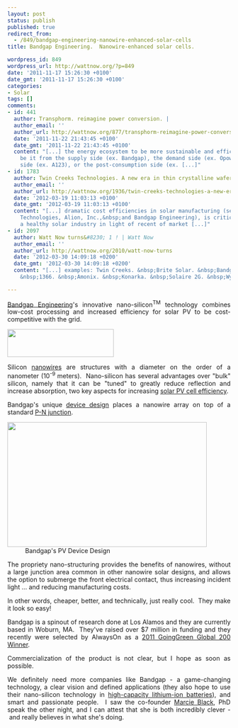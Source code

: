 ```yaml
---
layout: post
status: publish
published: true
redirect_from:
  - /849/bandgap-engineering-nanowire-enhanced-solar-cells
title: Bandgap Engineering.  Nanowire-enhanced solar cells.

wordpress_id: 849
wordpress_url: http://wattnow.org/?p=849
date: '2011-11-17 15:26:30 +0100'
date_gmt: '2011-11-17 15:26:30 +0100'
categories:
- Solar
tags: []
comments:
- id: 441
  author: Transphorm. reimagine power conversion. |
  author_email: ''
  author_url: http://wattnow.org/877/transphorm-reimagine-power-conversion
  date: '2011-11-22 21:43:45 +0100'
  date_gmt: '2011-11-22 21:43:45 +0100'
  content: "[...] the energy ecosystem to be more sustainable and efficient &#8211;
    be it from the supply side (ex. Bandgap), the demand side (ex. Opower), the storage
    side (ex. A123), or the post-consumption side (ex. [...]"
- id: 1783
  author: Twin Creeks Technologies. A new era in thin crystalline wafers. | Watt Now
  author_email: ''
  author_url: http://wattnow.org/1936/twin-creeks-technologies-a-new-era-in-thin-crystalline-wafers
  date: '2012-03-19 11:03:13 +0100'
  date_gmt: '2012-03-19 11:03:13 +0100'
  content: "[...] dramatic cost efficiencies in solar manufacturing (see also&nbsp;1366
    Technologies, Alion, Inc.,&nbsp;and Bandgap Engineering), is critical for maintaining
    a healthy solar industry in light of recent of market [...]"
- id: 2097
  author: Watt Now turns&#8230; 1 ! | Watt Now
  author_email: ''
  author_url: http://wattnow.org/2010/watt-now-turns
  date: '2012-03-30 14:09:18 +0200'
  date_gmt: '2012-03-30 14:09:18 +0200'
  content: "[...] examples: Twin Creeks. &nbsp;Brite Solar. &nbsp;Bandgap Engineering.
    &nbsp;1366. &nbsp;Amonix. &nbsp;Konarka. &nbsp;Solaire 2G. &nbsp;Wysips. [...]"

---
```

<p style="text-align: justify;"><a href="http://bandgap.com/index.html">Bandgap Engineering</a>'s innovative nano-silicon<sup>TM</sup>&nbsp;technology combines low-cost processing and increased efficiency for solar PV to be cost-competitive with the grid.</p>
<p style="text-align: justify;"><a href="http://bandgap.com/index.html"><img title="BandGap_Logo_200" src="{{ 'assets/from-wordpress/uploads/2011/11/BandGap_Logo_200.gif' | relative_url }}" alt="" width="240" height="63" /></a></p>
<p style="text-align: justify;">Silicon <a href="http://en.wikipedia.org/wiki/Nanowire">nanowires</a>&nbsp;are structures with a diameter on the order of a nanometer (10<sup>-9 </sup>meters). &nbsp;Nano-silicon has several advantages over "bulk" silicon, namely that it can be "tuned" to greatly reduce reflection and increase absorption, two key aspects for increasing <a href="http://bandgap.com/pv.html">solar PV cell efficiency</a>.</p>
<p style="text-align: justify;">Bandgap's unique <a href="http://bandgap.com/Device-Design.html">device design</a> places a nanowire array on top of a standard <a href="http://science.howstuffworks.com/environmental/energy/solar-cell.htm">P-N junction</a>.</p>
<div class="mceTemp" style="text-align: justify;">
<dl id="attachment_851" class="wp-caption alignnone" style="width: 460px;">
<dt class="wp-caption-dt"><a href="http://bandgap.com/Device-Design.html"><img class="size-full wp-image-851" title="bandgap module" src="{{ 'assets/from-wordpress/uploads/2011/11/bandgap-module.jpg' | relative_url }}" alt="" width="450" height="282" /></a></dt>
<dd class="wp-caption-dd">Bandgap's PV Device Design</dd>
</dl>
</div>
<p style="text-align: justify;">The propriety nano-structuring provides the benefits of nanowires, without a large junction area common in other nanowire solar designs, and allows the option to submerge the front electrical contact, thus increasing incident light ... and reducing manufacturing costs.</p>
<p style="text-align: justify;">In other words, cheaper, better, and technically, just really cool. &nbsp;They make it look so easy!</p>
<p style="text-align: justify;">Bandgap is a spinout of research done at Los Alamos and they are currently based in Woburn, MA. &nbsp;They've raised over $7 million in funding and they recently were selected by AlwaysOn as a <a href="http://www.aonetwork.com/AOStory/Announcing-2011-GoingGreen-Global-200-Top-Private-Companies">2011 GoingGreen Global 200 Winner</a>.</p>
<p style="text-align: justify;">Commercialization of the product is not clear, but I hope as soon as possible.</p>
<p style="text-align: justify;">We definitely need more companies like Bandgap - a game-changing technology, a clear vision and defined applications (they also hope to use their nano-silicon technology in <a href="http://bandgap.com/battery.html">high-capacity lithium-ion batteries</a>), and smart and passionate people. &nbsp;I saw the co-founder&nbsp;<a href="http://bandgap.com/management.html">Marcie Black</a>, PhD speak the other night, and I can attest that she is both incredibly clever - &nbsp;and really believes in what she's doing.</p>
